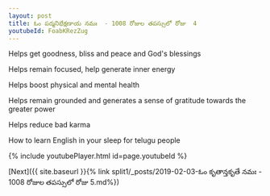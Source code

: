 ```yaml
---
layout: post
title: ఓం పద్మనిభేక్షణాయ నమః  - 1008 రోజుల తపస్సులో రోజు  4
youtubeId: FoabKRezZug
---
```

 
 
Helps get goodness, bliss and peace and God's blessings
 
Helps remain focused, help generate inner energy 
 
Helps boost physical and mental health 
 
Helps remain grounded and generates a sense of gratitude towards the greater power 
 
Helps reduce bad karma
 
How to learn English in your sleep for telugu people
 
 
 
 


{% include youtubePlayer.html id=page.youtubeId %}
 
[Next]({{ site.baseurl }}{% link split1/_posts/2019-02-03-ఓం కృతాన్తకృతే నమః  - 1008 రోజుల తపస్సులో రోజు  5.md%})
 

